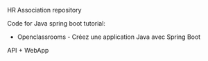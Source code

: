 HR Association repository

Code for Java spring boot tutorial:
- Openclassrooms - Créez une application Java avec Spring Boot

API + WebApp
